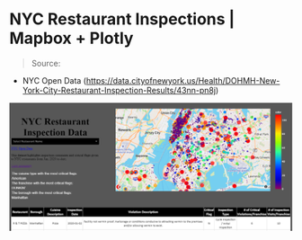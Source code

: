 # NYC Restaurant Inspections | Mapbox + Plotly 

> Source:
- NYC Open Data (https://data.cityofnewyork.us/Health/DOHMH-New-York-City-Restaurant-Inspection-Results/43nn-pn8j)

[![Screenshot](https://raw.githubusercontent.com/lt47/nyc-restaurant-inspections/master/nyc-rest.PNG)]()
